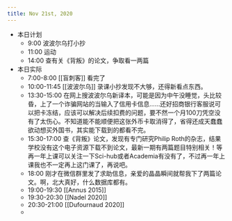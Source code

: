 ```yaml
---
title: Nov 21st, 2020
---
```


- 本日计划
    - 9:00 波波尔乌打小抄
    - 11:00 运动
    - 14:00 查有关《背叛》的论文，争取看一两篇
- 本日实际
    - 7:00-8:00 [[盲刺客]] 看完了
    - 10:00-11:45 [[波波尔乌]] 录课小抄发现不大够，还得新看点东西。
    - 13:30-15:00 在网上搜波波尔乌新译本，可能是因为中午没睡觉，头比较昏，上了一个诈骗网站的当输入了信用卡信息……还好招商银行客服说可以把卡冻结，应该可以解决后续扣费的问题，要不然一个月100刀凭空没有了太伤心。不知道能不能顺便把这张外币卡取消得了，省得还成天蠢蠢欲动想买外国书，其实能下载到的都看不完。
    - 15:30-17:00 查《背叛》论文，发现有专门研究Philip Roth的杂志，结果学校没有这个电子资源下载不到论文，最新一期有两篇题目特别相关！等再一年上课可以关注一下Sci-hub或者Academia有没有了，不过再一年上课我也不一定再上这门课了，再说吧。
    - 18:00 刚才在微信群里发了求助信息，亲爱的晶晶瞬间就帮我下了两篇论文。啊，北大真好，什么数据库都有。
    - 19:00-19:30 [[Annus 2015]]
    - 19:30-20:30 [[Nadel 2020]]
    - 20:30-21:00 [[Dufournaud 2020]]
    -